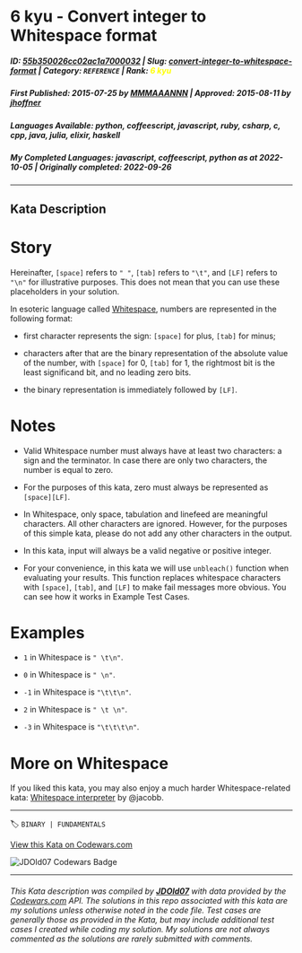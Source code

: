 # 6 kyu - Convert integer to Whitespace format

##### **ID**: [55b350026cc02ac1a7000032](https://www.codewars.com/kata/55b350026cc02ac1a7000032) | **Slug**: [convert-integer-to-whitespace-format](https://www.codewars.com/kata/55b350026cc02ac1a7000032) | **Category**: `REFERENCE` | **Rank**: <span style="color:yellow">6 kyu</span>

##### **First Published**: 2015-07-25 ***by*** [MMMAAANNN](https://www.codewars.com/users/MMMAAANNN) | **Approved**: 2015-08-11 ***by*** [jhoffner](https://www.codewars.com/users/jhoffner)

##### **Languages Available**: python, coffeescript, javascript, ruby, csharp, c, cpp, java, julia, elixir, haskell

##### **My Completed Languages**: javascript, coffeescript, python ***as at*** 2022-10-05 | **Originally completed**: 2022-09-26

---

## Kata Description


# Story

Hereinafter, `[space]` refers to `" "`, `[tab]` refers to `"\t"`, and `[LF]` refers to `"\n"` for illustrative purposes. This does not mean that you can use these placeholders in your solution.



In esoteric language called [Whitespace](http://compsoc.dur.ac.uk/whitespace/), numbers are represented in the following format:



* first character represents the sign: `[space]` for plus, `[tab]` for minus;

* characters after that are the binary representation of the absolute value of the number, with `[space]` for 0, `[tab]` for 1, the rightmost bit is the least significand bit, and no leading zero bits.

* the binary representation is immediately followed by `[LF]`.



# Notes

* Valid Whitespace number must always have at least two characters: a sign and the terminator. In case there are only two characters, the number is equal to zero.

* For the purposes of this kata, zero must always be represented as `[space][LF]`.

* In Whitespace, only space, tabulation and linefeed are meaningful characters. All other characters are ignored. However, for the purposes of this simple kata, please do not add any other characters in the output.

* In this kata, input will always be a valid negative or positive integer.

* For your convenience, in this kata we will use `unbleach()` function when evaluating your results. This function replaces whitespace characters with `[space]`, `[tab]`, and `[LF]` to make fail messages more obvious. You can see how it works in Example Test Cases.



# Examples

* `1` in Whitespace is `" \t\n"`.

* `0` in Whitespace is `" \n"`.

* `-1` in Whitespace is `"\t\t\n"`.

* `2` in Whitespace is `" \t \n"`.

* `-3` in Whitespace is `"\t\t\t\n"`.



# More on Whitespace

If you liked this kata, you may also enjoy a much harder Whitespace-related kata: [Whitespace interpreter](http://www.codewars.com/kata/whitespace-interpreter) by @jacobb.

---


🏷 `BINARY | FUNDAMENTALS`


[View this Kata on Codewars.com](https://www.codewars.com/kata/55b350026cc02ac1a7000032)

![](https://www.codewars.com/users/jdold07/badges/large "JDOld07 Codewars Badge")

---

###### *This Kata description was compiled by [**JDOld07**](https://tpstech.dev) with data provided by the [Codewars.com](https://www.codewars.com) API.  The solutions in this repo associated with this kata are my solutions unless otherwise noted in the code file.  Test cases are generally those as provided in the Kata, but may include additional test cases I created while coding my solution.  My solutions are not always commented as the solutions are rarely submitted with comments.*
